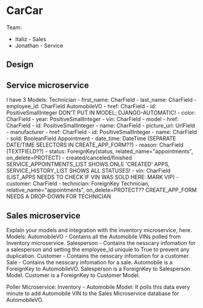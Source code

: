 # CarCar

Team:

* Italiz - Sales
* Jonathan - Service

## Design

## Service microservice

I have 3 Models:
    Technician
    - first_name: CharField
    - last_name: CharField
    - employee_id: CharField
    AutomobileVO
    - href: CharField
    - id: PositiveSmallInteger   DON'T PUT IN MODEL; DJANGO-AUTOMATIC!
    - color: CharField
    - year: PositiveSmallInteger
    - vin: CharField
    - model
        - href: CharField
        - id: PositiveSmallInteger
        - name: CharField
        - picture_url: UrlField
        - manufacturer
            - href: CharField
            - id: PositiveSmallInteger
            - name: CharField
    - sold: BooleanField
    Appointment
    - date_time: DateTime   (SEPARATE DATE/TIME SELECTORS IN CREATE_APP_FORM??)
    - reason: CharField     (TEXTFIELD??)
    - status: ForeignKey(status, related_name="appointments", on_delete=PROTECT) - created/canceled/finished
        SERVICE_APPOINTMENTS_LIST SHOWS ONLE 'CREATED' APPS, SERVICE_HISTORY_LIST SHOWS ALL STATUSES!
    - vin: CharField        (LIST_APPS NEEDS TO CHECK IF VIN WAS SOLD HERE: MARK VIP)
    - customer: CharField
    - technician: ForeignKey Technician, relative_name="appointments", on_delete=PROTECT??
                    CREATE_APP_FORM NEEDS A DROP-DOWN FOR TECHNICIAN

## Sales microservice

Explain your models and integration with the inventory
microservice, here.
Models:
    AutomobileVO
        - Contains all the Automobile VINs polled from Inventory microservice.
    Salesperson
        - Contains the nesscary infomation for a salesperson and setting the employee_id uniquie to True to prevent any duplication.
    Customer
        - Contains the nesscary infomation for a customer.
    Sale
        - Contains the nesscary infomation for a sale. Automobile is a ForeignKey to AutomobileVO. Salesperson is a ForeignKey to Salesperson Model. Customer is a ForeignKey to Customer Model.

Poller Microservice:
    Inventory
        - Automobile Model: It polls this data every minute to add Automobile VIN to the Sales Microservice database for AutomobileVO.
